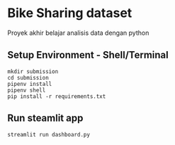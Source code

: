 # Bike Sharing dataset
Proyek akhir belajar analisis data dengan python
## Setup Environment - Shell/Terminal
```
mkdir submission
cd submission
pipenv install
pipenv shell
pip install -r requirements.txt
```

## Run steamlit app
```
streamlit run dashboard.py
```
